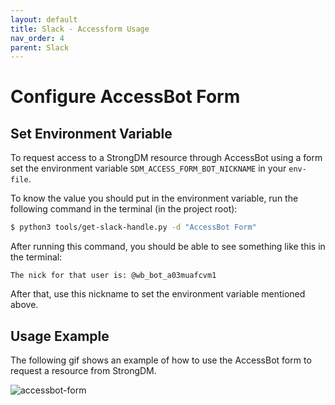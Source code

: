 ```yaml
---
layout: default
title: Slack - Accessform Usage
nav_order: 4
parent: Slack
---
```


# Configure AccessBot Form

## Set Environment Variable

To request access to a StrongDM resource through AccessBot using a form set the environment variable `SDM_ACCESS_FORM_BOT_NICKNAME` in your `env-file`.

To know the value you should put in the environment variable, run the following command in the terminal (in the project root):

```bash
$ python3 tools/get-slack-handle.py -d "AccessBot Form" 
```
After running this command, you should be able to see something like this in the terminal:

```
The nick for that user is: @wb_bot_a03muafcvm1
```

After that, use this nickname to set the environment variable mentioned above.

## Usage Example

The following gif shows an example of how to use the AccessBot form to request a resource from StrongDM.

![accessbot-form](https://user-images.githubusercontent.com/82273420/163173633-243771d8-a31c-4f79-aaf6-102eb4265286.gif)
